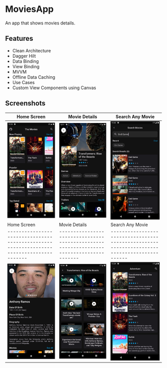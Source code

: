 # MoviesApp
 An app that shows movies details.

## Features
- Clean Architecture
- Dagger Hilt
- Data Binding
- View Binding
- MVVM
- Offline Data Caching
- Use Cases
- Custom View Components using Canvas

## Screenshots
| Home Screen                                                                             | Movie Details                                                                           | Search Any Movie                                                                            |
|-----------------------------------------------------------------------------------------|-----------------------------------------------------------------------------------------|---------------------------------------------------------------------------------------------|
| ![one](https://github.com/Kyawkk/MoviesApp/blob/master/screenshoots/one.png?raw=true)   | ![two](https://github.com/Kyawkk/MoviesApp/blob/master/screenshoots/two.png?raw=true)   | ![three](https://github.com/Kyawkk/MoviesApp/blob/master/screenshoots/three.png?raw=true)   |
| Home Screen                                                                             | Movie Details                                                                           | Search Any Movie                                                                            |
| --------------------------------------------------------------------------------------- | --------------------------------------------------------------------------------------- | ------------------------------------------------------------------------------------------- |
| ![one](https://github.com/Kyawkk/MoviesApp/blob/master/screenshoots/four.png?raw=true)  | ![two](https://github.com/Kyawkk/MoviesApp/blob/master/screenshoots/five.png?raw=true)  | ![three](https://github.com/Kyawkk/MoviesApp/blob/master/screenshoots/six.png?raw=true)     |

